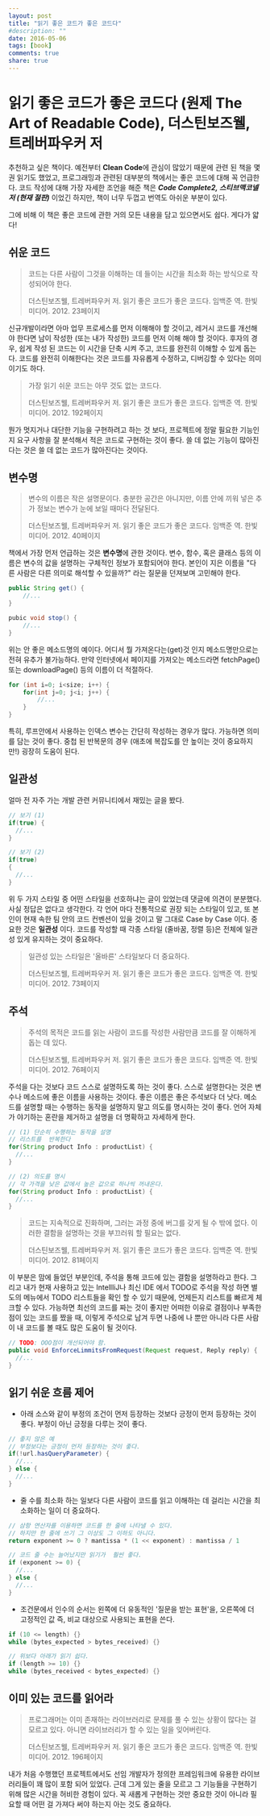 ```yaml
---
layout: post
title: "읽기 좋은 코드가 좋은 코드다"
#description: ""
date: 2016-05-06
tags: [book]
comments: true
share: true
---
```


# 읽기 좋은 코드가 좋은 코드다 (원제 The Art of Readable Code), 더스틴보즈웰, 트레버파우커 저

추천하고 싶은 책이다. 예전부터 **Clean Code**에 관심이 많았기 때문에 관련 된 책을 몇 권 읽기도 했었고, 프로그래밍과 관련된 대부분의 책에서는 좋은 코드에 대해 꼭 언급한다. 코드 작성에 대해 가장 자세한 조언을 해준 책은 ***Code Complete2, 스티브맥코넬 저 (현재 절판)*** 이었긴 하지만, 책이 너무 두껍고 번역도 아쉬운 부분이 있다.

그에 비해 이 책은 좋은 코드에 관한 거의 모든 내용을 담고 있으면서도 쉽다. 게다가 얇다!

## 쉬운 코드
> 코드는 다른 사람이 그것을 이해하는 데 들이는 시간을 최소화 하는 방식으로 작성되어야 한다.
>
> 더스틴보즈웰, 트레버파우커 저. 읽기 좋은 코드가 좋은 코드다. 임백준 역. 한빛미디어. 2012. 23페이지

신규개발이라면 아마 업무 프로세스를 먼저 이해해야 할 것이고, 레거시 코드를 개선해야 한다면 남이 작성한 (또는 내가 작성한) 코드를 먼저 이해 해야 할 것이다. 후자의 경우, 쉽게 작성 된 코드는 이 시간을 단축 시켜 주고, 코드를 완전히 이해할 수 있게 돕는다. 코드를 완전히 이해한다는 것은 코드를 자유롭게 수정하고, 디버깅할 수 있다는 의미이기도 하다.

> 가장 읽기 쉬운 코드는 아무 것도 없는 코드다.
>
> 더스틴보즈웰, 트레버파우커 저. 읽기 좋은 코드가 좋은 코드다. 임백준 역. 한빛미디어. 2012. 192페이지

뭔가 멋지거나 대단한 기능을 구현하려고 하는 것 보다, 프로젝트에 정말 필요한 기능인지 요구 사항을 잘 분석해서 적은 코드로 구현하는 것이 좋다. 쓸 데 없는 기능이 많아진다는 것은 쓸 데 없는 코드가 많아진다는 것이다.


## 변수명
> 변수의 이름은 작은 설명문이다. 충분한 공간은 아니지만, 이름 안에 끼워 넣은 추가 정보는 변수가 눈에 보일 때마다 전달된다.
>
> 더스틴보즈웰, 트레버파우커 저. 읽기 좋은 코드가 좋은 코드다. 임백준 역. 한빛미디어. 2012. 40페이지

책에서 가장 먼저 언급하는 것은 **변수명**에 관한 것이다. 변수, 함수, 혹은 클래스 등의 이름은 변수의 값을 설명하는 구체적인 정보가 포함되어야 한다. 본인이 지은 이름을 "다른 사람은 다른 의미로 해석할 수 있을까?" 라는 질문을 던져보며 고민해야 한다.

```java
public String get() {
	//...
}

pubic void stop() {
	//...
}
```
위는 안 좋은 메소드명의 예이다. 어디서 뭘 가져온다는(get)것 인지 메소드명만으로는 전혀 유추가 불가능하다. 만약 인터넷에서 페이지를 가져오는 메소드라면 fetchPage() 또는 downloadPage() 등의 이름이 더 적절하다.

```java
for (int i=0; i<size; i++) {
	for(int j=0; j<i; j++) {
		//...
	}
}
```
특히, 루프안에서 사용하는 인덱스 변수는 간단히 작성하는 경우가 많다. 가능하면 의미를 담는 것이 좋다. 중첩 된 반복문의 경우 (애초에 복잡도를 안 높이는 것이 중요하지만!) 굉장히 도움이 된다.

## 일관성
얼마 전 자주 가는 개발 관련 커뮤니티에서 재밌는 글을 봤다.<br>

```java
// 보기 (1)
if(true) {
  //...
}

// 보기 (2)
if(true)
{
  //...
}
```
위 두 가지 스타일 중 어떤 스타일을 선호하냐는 글이 있었는데 댓글에 의견이 분분했다. 사실 정답은 없다고 생각한다. 각 언어 마다 전통적으로 권장 되는 스타일이 있고, 또 본인이 현재 속한 팀 안의 코드 컨벤션이 있을 것이고 말 그대로 Case by Case 이다. 중요한 것은 **일관성** 이다. 코드를 작성할 때 각종 스타일 (줄바꿈, 정렬 등)은 전체에 일관성 있게 유지하는 것이 중요하다.

> 일관성 있는 스타일은 '올바른' 스타일보다 더 중요하다.
>
> 더스틴보즈웰, 트레버파우커 저. 읽기 좋은 코드가 좋은 코드다. 임백준 역. 한빛미디어. 2012. 73페이지


## 주석
> 주석의 목적은 코드를 읽는 사람이 코드를 작성한 사람만큼 코드를 잘 이해하게 돕는 데  있다.
>
> 더스틴보즈웰, 트레버파우커 저. 읽기 좋은 코드가 좋은 코드다. 임백준 역. 한빛미디어. 2012. 76페이지

주석을 다는 것보다 코드 스스로 설명하도록 하는 것이 좋다. 스스로 설명한다는 것은 변수나 메소드에 좋은 이름을 사용하는 것이다. 좋은 이름은 좋은 주석보다 더 낫다. 메소드를 설명할 때는 수행하는 동작을 설명하지 말고 의도를 명시하는 것이 좋다. 언어 자체가 야기하는 혼란을 제거하고 설명을 더 명확하고 자세하게 한다.

```java
// (1) 단순히 수행하는 동작을 설명
// 리스트를  반복한다
for(String product Info : productList) {
  //...
}

// (2) 의도를 명시
// 각 가격을 낮은 값에서 높은 값으로 하나씩 꺼내온다.
for(String product Info : productList) {
  //...
}
```
> 코드는 지속적으로 진화하며, 그러는 과정 중에 버그를 갖게 될 수 밖에 없다. 이러한 결함을 설명하는 것을 부끄러워 할 필요는 없다.
>
> 더스틴보즈웰, 트레버파우커 저. 읽기 좋은 코드가 좋은 코드다. 임백준 역. 한빛미디어. 2012. 81페이지

이 부분은 맘에 들었던 부분인데, 주석을 통해 코드에 있는 결함을 설명하라고 한다. 그리고 내가 현재 사용하고 있는 IntellliJ나 최신 IDE 에서 TODO로 주석을 작성 하면 별도의 메뉴에서 TODO 리스트들을 확인 할 수 있기 때문에, 언제든지 리스트를 빠르게 체크할 수 있다. 가능하면 최선의 코드를 짜는 것이 좋지만 어떠한 이유로 결점이나 부족한 점이 있는 코드를 짰을 때, 이렇게 주석으로 남겨 두면 나중에 나 뿐만 아니라 다른 사람이 내 코드를 볼 때도 많은 도움이 될 것이다.

```java
// TODO: OOO점이 개선되어야 함.
public void EnforceLimmitsFromRequest(Request request, Reply reply) {
  //...
}
```

## 읽기 쉬운 흐름 제어
- 아래 소스와 같이 부정의 조건이 먼저 등장하는 것보다 긍정이 먼저 등장하는 것이 좋다. 부정이 아닌 긍정을 다루는 것이 좋다. 

```java
// 좋지 않은 예
// 부정보다는 긍정이 먼저 등장하는 것이 좋다.
if(!url.hasQueryParameter) {
  //...
} else {
  //...
}
```

- 줄 수를 최소화 하는 일보다 다른 사람이 코드를 읽고 이해하는 데 걸리는 시간을 최소화하는 일이 더 중요하다.

```java
// 삼항 연산자를 이용하면 코드를 한 줄에 나타낼 수 있다.
// 하지만 한 줄에 쓰기 그 이상도 그 이하도 아니다.
return exponent >= 0 ? mantissa * (1 << exponent) : mantissa / 1

// 코드 줄 수는 늘어났지만 읽기가  훨씬 좋다.
if (exponent >= 0) {
  //...
} else {
  //...
}
```

- 조건문에서 인수의 순서는 왼쪽에 더 유동적인 '질문을 받는 표현'을, 오른쪽에 더 고정적인 값 즉, 비교 대상으로 사용되는 표현을 쓴다.

```java
if (10 <= length) {}
while (bytes_expected > bytes_received) {}

// 위보다 아래가 읽기 쉽다.
if (length >= 10) {}
while (bytes_received < bytes_expected) {}
```

## 이미 있는 코드를 읽어라
> 프로그래머는 이미 존재하는 라이브러리로 문제를 풀 수 있는 상황이 많다는 걸 모르고 있다. 아니면 라이브러리가 할 수 있는 일을 잊어버린다.
>
> 더스틴보즈웰, 트레버파우커 저. 읽기 좋은 코드가 좋은 코드다. 임백준 역. 한빛미디어. 2012. 196페이지

내가 처음 수행했던 프로젝트에서도 선임 개발자가 정의한 프레임워크에 유용한 라이브러리들이 꽤 많이 포함 되어 있었다. 근데 그게 있는 줄을 모르고 그 기능들을 구현하기 위해 많은 시간을 허비한 경험이 있다. 꼭 새롭게 구현하는 것만 중요한 것이 아니라 필요할 때 어떤 걸 가져다 써야 하는지 아는 것도 중요하다.